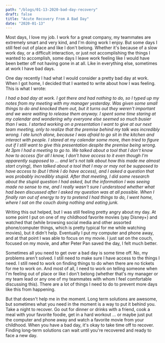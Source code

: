 ```yaml
---
path: "/blogs/01-13-2020-bad-day-recovery"
draft: false 
title: "Acute Recovery From A Bad Day"
date: "2020-01-13"
---
```


Most days, I love my job. I work for a great company, my teammates are extremely smart and very kind, and I'm doing work I enjoy. But some days I still feel out of place and like I don't belong. Whether it's because of a slow work day, or a difficult interaction, or just not accomplishing the things I wanted to accomplish, some days I leave work feeling like I would have been better off not having gone in at all. Like in everything else, sometimes at work I have bad days.

One day recently I had what I would consider a pretty bad day at work. When I got home, I decided that I wanted to write about how I was feeling. This is what I wrote:

_I had a bad day at work. I got there and had nothing to do, so I typed up my notes from my meeting with my manager yesterday. Was given some small things to do and knocked them out, but it turns out they weren't important and we were waiting to release them anyway. I spent some time staring at my calendar and wondering why everyone else seemed so much busier than I was. I started working on a presentation I want to give at our next team meeting, only to realize that the premise behind my talk was incredibly wrong. I ate lunch alone, because I was afraid to go sit in the kitchen and interact with people. I stared at my calendar some more, then tried to figure out if I still want to give this presentation despite the premise being wrong. At 3pm I had a meeting to go to. We talked about a tool that I don't know how to access (for all I know, I don't have access to it even though I'm apparently supposed to ... and let's not talk about how this made me almost start crying), then talked about a tool that I may or may not be supposed to have access to (but I think I do have access), and I asked a question that was probably incredibly stupid. After that meeting, I did some research about the stupid question I had asked, but the information I was seeing made no sense to me, and I really wasn't sure I understood whether what had been discussed after I asked my question was at all possible. When I finally ran out of energy to try to pretend I had things to do, I went home, where I sat on the couch doing nothing and eating junk._

Writing this out helped, but I was still feeling pretty angry about my day. At some point I put on one of my childhood favorite movies (yay Disney+) and watched that (while browsing social media and other assorted phone/computer things, which is pretty typical for me while watching movies), but it didn't help. Eventually I put my computer and phone away, and at that point I was able to focus on my movie. I just sat on the couch, focused on my movie, and after Peter Pan saved the day, I felt much better.

Sometimes all you need to get over a bad day is some time off. No, my problems aren't solved. I still need to make sure I have access to the things I need. I still need to work on finding things to do when there are no tickets for me to work on. And most of all, I need to work on telling someone when I'm feeling out of place or like I don't belong (whether that's my manager or my team lead or any one of my teammates with whom I feel comfortable discussing this). There are a lot of things I need to do to prevent more days like this from happening. 

But that doesn't help me in the moment. Long term solutions are awesome, but sometimes what you need in the moment is a way to put it behind you. Take a night to recover. Go out for dinner or drinks with a friend, cook a meal with your favorite foodie, get in a hard workout ... or maybe just put the computer and phone away and watch a favorite movie from your childhood. When you have a bad day, it's okay to take time off to recover. Finding long-term solutions can wait until you're recovered and ready to face a new day.